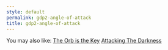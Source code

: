 ```yaml
---
style: default
permalink: gdp2-angle-of-attack
title: gdp2-angle-of-attack
---
```

You may also like:
[The Orb is the Key](http://scp-wiki.net/the-orb-is-the-key)
[Attacking The Darkness](http://scp-wiki.net/gdp2-attacking-the-darkness)